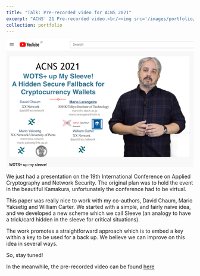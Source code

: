 ```yaml
---
title: "Talk: Pre-recorded video for ACNS 2021"
excerpt: "ACNS' 21 Pre-recorded video.<br/><img src='/images/portfolio/2021-06-21/acns2021.png'>"
collection: portfolio
---
```


![](/images/portfolio/2021-06-21/acns2021.png)

We just had a presentation on the 19th International Conference on Applied Cryptography and Network Security. The original plan was to hold the event in the beautiful Kamakura, unfortunately the conference had to be virtual. 

This paper was really nice to work with my co-authors, David Chaum, Mario Yaksetig and William Carter.  We started with a simple, and fairly naive idea, and we developed a new scheme which we call Sleeve (an analogy to have a trick/card hidden in the sleeve for critical situations). 

The work promotes a straightforward approach which is to embed a key within a key to be used for a back up.  We believe we can improve on this idea in several ways. 

So, stay tuned!
 

In the meanwhile, the pre-recorded video can be found [here](https://www.youtube.com/watch?v=lwNv_AQgQrY) 

